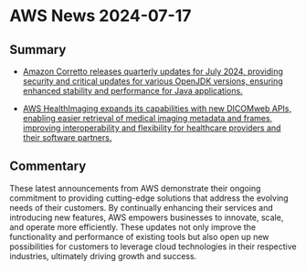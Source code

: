 # AWS News 2024-07-17

## Summary

- [Amazon Corretto releases quarterly updates for July 2024, providing security and critical updates for various OpenJDK versions, ensuring enhanced stability and performance for Java applications.](https://aws.amazon.com/about-aws/whats-new/2024/07/amazon-corretto-july-2024-quarterly-updates/)

- [AWS HealthImaging expands its capabilities with new DICOMweb APIs, enabling easier retrieval of medical imaging metadata and frames, improving interoperability and flexibility for healthcare providers and their software partners.](https://aws.amazon.com/about-aws/whats-new/2024/07/expanded-dicomweb-retrievals-aws-healthimaging)

## Commentary

These latest announcements from AWS demonstrate their ongoing commitment to providing cutting-edge solutions that address the evolving needs of their customers. By continually enhancing their services and introducing new features, AWS empowers businesses to innovate, scale, and operate more efficiently. These updates not only improve the functionality and performance of existing tools but also open up new possibilities for customers to leverage cloud technologies in their respective industries, ultimately driving growth and success.